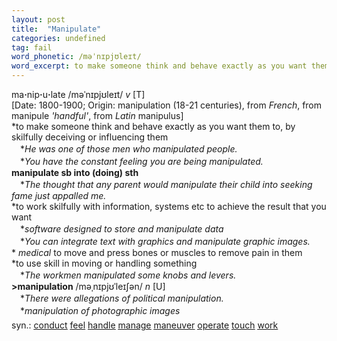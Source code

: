 ```yaml
---
layout: post
title:  "Manipulate"
categories: undefined
tag: fail
word_phonetic: /məˈnɪpjʊleɪt/
word_excerpt: to make someone think and behave exactly as you want them to, by skilfully deceiving or influencing them.
---
```

<DIV style="MARGIN: 0px 0px 5px">ma<B>·</B>nip<B>·</B>u<B>·</B>late /məˈnɪpjʊleɪt/ <I>v</I> [T] <BR>[Date: 1800-1900; Origin: manipulation (18-21 centuries), from <I>French</I>, from manipule <I>'handful'</I>, from <I>Latin</I> manipulus]<BR>*to make someone think and behave exactly as you want them to, by skilfully deceiving or influencing them<BR>　*<I>He was one of those men who manipulated people.</I><BR>　*<I>You have the constant feeling you are being manipulated.</I><BR><B>manipulate sb into (doing) sth</B><BR>　*<I>The thought that any parent would manipulate their child into seeking fame just appalled me.</I><BR>*to work skilfully with information, systems etc to achieve the result that you want<BR>　*<I>software designed to store and manipulate data</I><BR>　*<I>You can integrate text with graphics and manipulate graphic images.</I><BR>* <I>medical</I> to move and press bones or muscles to remove pain in them<BR>*to use skill in moving or handling something<BR>　*<I>The workmen manipulated some knobs and levers.</I><BR><B>&gt;manipulation</B> /məˌnɪpjʊˈleɪʃən/ <I>n</I> [U] <BR>　*<I>There were allegations of political manipulation.</I><BR>　*<I>manipulation of photographic images</I></DIV>
<DIV style="MARGIN: 0px 0px 5px">
<DIV style="MARGIN: 4px 0px">syn.: <A href="{{ site.baseurl }}/conduct"><U>conduct</U></A> <A href="{{ site.baseurl }}/feel"><U>feel</U></A> <A href="{{ site.baseurl }}/handle"><U>handle</U></A> <A href="{{ site.baseurl }}/manage"><U>manage</U></A> <A href="{{ site.baseurl }}/maneuver"><U>maneuver</U></A> <A href="{{ site.baseurl }}/operate"><U>operate</U></A> <A href="{{ site.baseurl }}/touch"><U>touch</U></A> <A href="{{ site.baseurl }}/work"><U>work</U></A></DIV></DIV>
